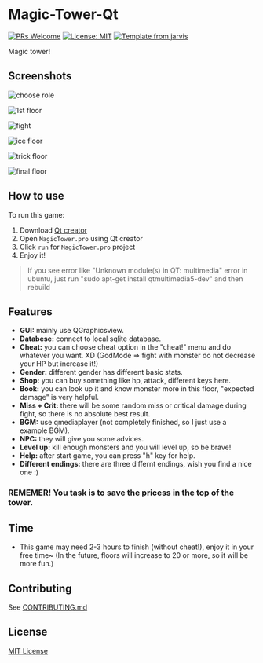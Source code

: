 # Magic-Tower-Qt

[![PRs Welcome](https://img.shields.io/badge/PRs-welcome-brightgreen.svg?style=flat)](http://makeapullrequest.com)
[![License: MIT](https://img.shields.io/badge/License-MIT-blue.svg)](https://opensource.org/licenses/MIT)
[![Template from jarvis](https://img.shields.io/badge/Hi-Jarvis-ff69b4.svg)](https://github.com/Armour/Jarvis)

Magic tower!

## Screenshots

![choose role](images/2.jpg)

![1st floor](images/3.jpg)

![fight](images/4.jpg)

![ice floor](images/5.jpg)

![trick floor](images/6.jpg)

![final floor](images/7.jpg)

## How to use

To run this game:

1. Download [Qt creator](https://www.qt.io/download-open-source/#section-6)
1. Open `MagicTower.pro` using Qt creator
1. Click `run` for `MagicTower.pro` project
1. Enjoy it!

> If you see error like "Unknown module(s) in QT: multimedia" error in ubuntu, just run "sudo apt-get install qtmultimedia5-dev" and then rebuild

## Features

* **GUI:** mainly use QGraphicsview.
* **Databese:** connect to local sqlite database.
* **Cheat:** you can choose cheat option in the "cheat!" menu and do whatever you want. XD
    (GodMode => fight with monster do not decrease your HP but increase it!)
* **Gender:** different gender has different basic stats.
* **Shop:** you can buy something like hp, attack, different keys here.
* **Book:** you can look up it and know monster more in this floor, "expected damage" is very helpful.
* **Miss + Crit:** there will be some random miss or critical damage during fight, so there is no absolute best result.
* **BGM:** use qmediaplayer (not completely finished, so I just use a example BGM).
* **NPC:** they will give you some advices.
* **Level up:** kill enough monsters and you will level up, so be brave!
* **Help:** after start game, you can press "h" key for help.
* **Different endings:** there are three differnt endings, wish you find a nice one :)

### REMEMER! You task is to **save the pricess in the top of the tower.**

## Time

* This game may need 2-3 hours to finish (without cheat!), enjoy it in your free time~ (In the future, floors will increase to 20 or more, so it will be more fun.)

## Contributing

See [CONTRIBUTING.md](https://github.com/Armour/Magic-Tower-Qt/blob/master/.github/CONTRIBUTING.md)

## License

[MIT License](https://github.com/Armour/Magic-Tower-Qt/blob/master/LICENSE)
